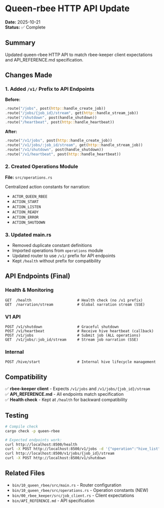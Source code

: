 # Queen-rbee HTTP API Update

**Date:** 2025-10-21  
**Status:** ✅ Complete

## Summary

Updated queen-rbee HTTP API to match rbee-keeper client expectations and API_REFERENCE.md specification.

## Changes Made

### 1. Added `/v1/` Prefix to API Endpoints

**Before:**
```rust
.route("/jobs", post(http::handle_create_job))
.route("/jobs/{job_id}/stream", get(http::handle_stream_job))
.route("/shutdown", post(handle_shutdown))
.route("/heartbeat", post(http::handle_heartbeat))
```

**After:**
```rust
.route("/v1/jobs", post(http::handle_create_job))
.route("/v1/jobs/:job_id/stream", get(http::handle_stream_job))
.route("/v1/shutdown", post(handle_shutdown))
.route("/v1/heartbeat", post(http::handle_heartbeat))
```

### 2. Created Operations Module

**File:** `src/operations.rs`

Centralized action constants for narration:
- `ACTOR_QUEEN_RBEE`
- `ACTION_START`
- `ACTION_LISTEN`
- `ACTION_READY`
- `ACTION_ERROR`
- `ACTION_SHUTDOWN`

### 3. Updated main.rs

- Removed duplicate constant definitions
- Imported operations from `operations` module
- Updated router to use `/v1/` prefix for API endpoints
- Kept `/health` without prefix for compatibility

## API Endpoints (Final)

### Health & Monitoring
```
GET  /health                     # Health check (no /v1 prefix)
GET  /narration/stream           # Global narration stream (SSE)
```

### V1 API
```
POST /v1/shutdown                # Graceful shutdown
POST /v1/heartbeat               # Receive hive heartbeat (callback)
POST /v1/jobs                    # Submit job (ALL operations)
GET  /v1/jobs/:job_id/stream     # Stream job narration (SSE)
```

### Internal
```
POST /hive/start                 # Internal hive lifecycle management
```

## Compatibility

✅ **rbee-keeper client** - Expects `/v1/jobs` and `/v1/jobs/{job_id}/stream`  
✅ **API_REFERENCE.md** - All endpoints match specification  
✅ **Health check** - Kept at `/health` for backward compatibility  

## Testing

```bash
# Compile check
cargo check -p queen-rbee

# Expected endpoints work:
curl http://localhost:8500/health
curl -X POST http://localhost:8500/v1/jobs -d '{"operation":"hive_list"}'
curl http://localhost:8500/v1/jobs/{job_id}/stream
curl -X POST http://localhost:8500/v1/shutdown
```

## Related Files

- `bin/10_queen_rbee/src/main.rs` - Router configuration
- `bin/10_queen_rbee/src/operations.rs` - Operation constants (NEW)
- `bin/00_rbee_keeper/src/job_client.rs` - Client expectations
- `bin/API_REFERENCE.md` - API specification
